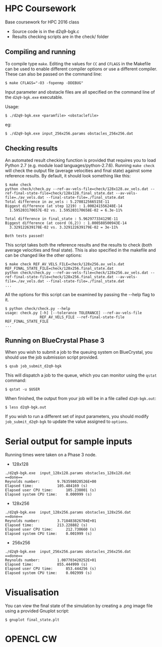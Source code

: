 # HPC Coursework

Base coursework for HPC 2016 class

* Source code is in the d2q9-bgk.c
* Results checking scripts are in the check/ folder

## Compiling and running

To compile type `make`. Editing the values for `CC` and `CFLAGS` in the Makefile can be used to enable different compiler options or use a different compiler. These can also be passed on the command line:

    $ make CFLAGS="-O3 -fopenmp -DDEBUG"

Input parameter and obstacle files are all specified on the command line of the `d2q9-bgk.exe` executable.

Usage:

    $ ./d2q9-bgk.exe <paramfile> <obstaclefile>
eg:

    $ ./d2q9-bgk.exe input_256x256.params obstacles_256x256.dat

## Checking results

An automated result checking function is provided that requires you to load Python 2.7 (e.g. module load languages/python-2.7.6). Running `make check` will check the output file (average velocities and final state) against some reference results. By default, it should look something like this:

    $ make check
    python check/check.py --ref-av-vels-file=check/128x128.av_vels.dat --ref-final-state-file=check/128x128.final_state.dat --av-vels-file=./av_vels.dat --final-state-file=./final_state.dat
    Total difference in av_vels : 5.270812566515E-11
    Biggest difference (at step 1219) : 1.000241556248E-14
      1.595203170657E-02 vs. 1.595203170658E-02 = 6.3e-11%

    Total difference in final_state : 5.962977334129E-11
    Biggest difference (at coord (6,2)) : 1.000588500943E-14
      3.329122639178E-02 vs. 3.329122639179E-02 = 3e-11%

    Both tests passed!

This script takes both the reference results and the results to check (both average velocities and final state). This is also specified in the makefile and can be changed like the other options:

    $ make check REF_AV_VELS_FILE=check/128x256.av_vels.dat REF_FINAL_STATE_FILE=check/128x256.final_state.dat
    python check/check.py --ref-av-vels-file=check/128x256.av_vels.dat --ref-final-state-file=check/128x256.final_state.dat --av-vels-file=./av_vels.dat --final-state-file=./final_state.dat
    ...

All the options for this script can be examined by passing the --help flag to it.

    $ python check/check.py --help
    usage: check.py [-h] [--tolerance TOLERANCE] --ref-av-vels-file
                    REF_AV_VELS_FILE --ref-final-state-file REF_FINAL_STATE_FILE
    ...


## Running on BlueCrystal Phase 3

When you wish to submit a job to the queuing system on BlueCrystal, you should use the job submission script provided.

    $ qsub job_submit_d2q9-bgk

This will dispatch a job to the queue, which you can monitor using the
`qstat` command:

    $ qstat -u $USER

When finished, the output from your job will be in a file called
`d2q9-bgk.out`:

    $ less d2q9-bgk.out

If you wish to run a different set of input parameters, you should
modify `job_submit_d2q9-bgk` to update the value assigned to `options`.

# Serial output for sample inputs
Running times were taken on a Phase 3 node.
- 128x128
```
./d2q9-bgk.exe  input_128x128.params obstacles_128x128.dat
==done==
Reynolds number:        9.763598020526E+00
Elapsed time:           105.484169 (s)
Elapsed user CPU time:      105.238001 (s)
Elapsed system CPU time:    0.000999 (s)
```

- 128x256
```
./d2q9-bgk.exe  input_128x256.params obstacles_128x256.dat
==done==
Reynolds number:        3.718483826704E+01
Elapsed time:           213.228882 (s)
Elapsed user CPU time:      212.730660 (s)
Elapsed system CPU time:    0.001999 (s)
```

- 256x256
```
./d2q9-bgk.exe  input_256x256.params obstacles_256x256.dat
==done==
Reynolds number:        1.007703420252E+01
Elapsed time:           855.444999 (s)
Elapsed user CPU time:      853.444256 (s)
Elapsed system CPU time:    0.002999 (s)
```

# Visualisation

You can view the final state of the simulation by creating a .png image file using a provided Gnuplot script:

    $ gnuplot final_state.plt

# OPENCL CW
